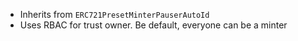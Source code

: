 * Inherits from `ERC721PresetMinterPauserAutoId`
* Uses RBAC for trust owner. Be default, everyone can be a minter